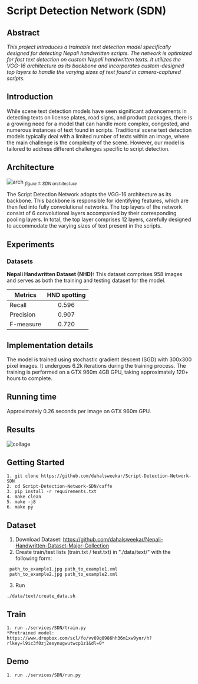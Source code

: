 # Script Detection Network (SDN)

## Abstract
*This project introduces a trainable text detection model specifically designed for detecting Nepali handwritten scripts. The network is optimized for fast text detection on custom Nepali handwritten texts. It utilizes the VGG-16 architecture as its backbone and incorporates custom-designed top layers to handle the varying sizes of text found in camera-captured scripts.*

## Introduction
While scene text detection models have seen significant advancements in detecting texts on license plates, road signs, and product packages, there is a growing need for a model that can handle more complex, congested, and numerous instances of text found in scripts. Traditional scene text detection models typically deal with a limited number of texts within an image, where the main challenge is the complexity of the scene. However, our model is tailored to address different challenges specific to script detection.

## Architecture

![arch](https://github.com/dahalsweekar/ocr_service/assets/99968233/5a953f2b-7b41-4caf-87fb-d0b65506eaaa)
<sub>*figure 1: SDN architecture*</sub>

The Script Detection Network adopts the VGG-16 architecture as its backbone. This backbone is responsible for identifying features, which are then fed into fully convolutional networks. The top layers of the network consist of 6 convolutional layers accompanied by their corresponding pooling layers. In total, the top layer comprises 12 layers, carefully designed to accommodate the varying sizes of text present in the scripts.

## Experiments
 ### Datasets
 **Nepali Handwritten Dataset (NHD):** This dataset comprises 958 images and serves as both the training and testing dataset for the   model.

| Metrics        | HND spotting  |         
| ------------- |:-------------:| 
| Recall     | 0.596 | 
| Precision      | 0.907   |   
| F-measure | 0.720    |  

## Implementation details
The model is trained using stochastic gradient descent (SGD) with 300x300 pixel images. It undergoes 6.2k iterations during the training process. The training is performed on a GTX 960m 4GB GPU, taking approximately 120+ hours to complete.

## Running time
Approximately 0.26 seconds per image on GTX 960m GPU.

## Results

![collage](https://github.com/dahalsweekar/ocr_service/assets/99968233/647c8ad0-d4a8-4c07-8654-f0da1504c2a0)

## Getting Started
```
1. git clone https://github.com/dahalsweekar/Script-Detection-Network-SDN
2. cd Script-Detection-Network-SDN/caffe
3. pip install -r requirements.txt
4. make clean
5. make -j8
6. make py
```
## Dataset 
1. Download Dataset: https://github.com/dahalsweekar/Nepali-Handwritten-Dataset-Major-Collection
2. Create train/test lists (train.txt / test.txt) in "./data/text/" with the following form:
```
 path_to_example1.jpg path_to_example1.xml
 path_to_example2.jpg path_to_example2.xml
```
3. Run
 ```
./data/text/create_data.sh
 ```
## Train
 ```
1. run ./services/SDN/train.py
*Pretrained model: https://www.dropbox.com/scl/fo/vv09q0986hh36m1xw9ynr/h?rlkey=l9ic3f0zj2esynugwutwcp1z1&dl=0*
 ```
## Demo
```
1. run ./services/SDN/run.py
```
